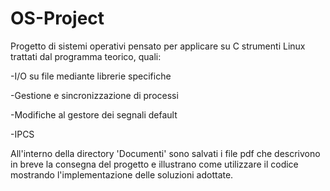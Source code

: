 # OS-Project
Progetto di sistemi operativi pensato per applicare su C strumenti Linux trattati dal programma teorico, quali:

-I/O su file mediante librerie specifiche

-Gestione e sincronizzazione di processi 

-Modifiche al gestore dei segnali default

-IPCS

All'interno della directory 'Documenti' sono salvati i file pdf che descrivono in breve la consegna del progetto e illustrano come utilizzare il codice mostrando l'implementazione delle soluzioni adottate.
